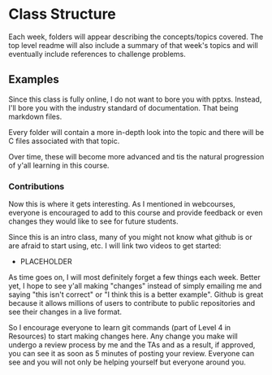 # Class Structure

Each week, folders will appear describing the concepts/topics covered. The top level readme will also include a summary of that week's topics and will eventually include references to challenge problems.

## Examples

Since this class is fully online, I do not want to bore you with pptxs. Instead, I'll bore you with the industry standard of documentation. That being markdown files. 

Every folder will contain a more in-depth look into the topic and there will be C files associated with that topic. 

Over time, these will become more advanced and tis the natural progression of y'all learning in this course.

### Contributions

Now this is where it gets interesting. As I mentioned in webcourses, everyone is encouraged to add to this course and provide feedback or even changes they would like to see for future students.

Since this is an intro class, many of you might not know what github is or are afraid to start using, etc. I will link two videos to get started:

- PLACEHOLDER

As time goes on, I will most definitely forget a few things each week. Better yet, I hope to see y'all making "changes" instead of simply emailing me and saying "this isn't correct" or "I think this is a better example". Github is great because it allows millions of users to contribute to public repositories and see their changes in a live format. 

So I encourage everyone to learn git commands (part of Level 4 in Resources) to start making changes here. Any change you make will undergo a review process by me and the TAs and as a result, if approved, you can see it as soon as 5 minutes of posting your review. Everyone can see and you will not only be helping yourself but everyone around you. 